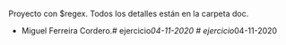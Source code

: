 Proyecto con $regex. Todos los detalles están en la carpeta doc.
- Miguel Ferreira Cordero.#   e j e r c i c i o _ 0 4 - 1 1 - 2 0 2 0  
 #   e j e r c i c i o _ 0 4 - 1 1 - 2 0 2 0  
 